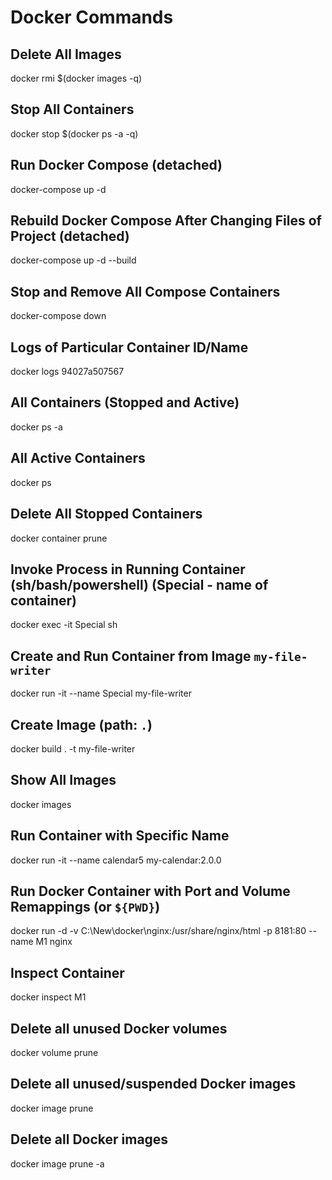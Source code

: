 # Docker Commands

## Delete All Images
docker rmi $(docker images -q)

## Stop All Containers
docker stop $(docker ps -a -q)

## Run Docker Compose (detached)
docker-compose up -d

## Rebuild Docker Compose After Changing Files of Project (detached)
docker-compose up -d --build

## Stop and Remove All Compose Containers
docker-compose down

## Logs of Particular Container ID/Name
docker logs 94027a507567

## All Containers (Stopped and Active)
docker ps -a

## All Active Containers
docker ps

## Delete All Stopped Containers
docker container prune

## Invoke Process in Running Container (sh/bash/powershell) (Special - name of container)
docker exec -it Special sh

## Create and Run Container from Image `my-file-writer`
docker run -it --name Special my-file-writer

## Create Image (path: `.`)
docker build . -t my-file-writer

## Show All Images
docker images

## Run Container with Specific Name
docker run -it --name calendar5 my-calendar:2.0.0

## Run Docker Container with Port and Volume Remappings (or `${PWD}`)
docker run -d -v C:\New\docker\nginx:/usr/share/nginx/html -p 8181:80 --name M1 nginx

## Inspect Container
docker inspect M1

## Delete all unused Docker volumes
docker volume prune

## Delete all unused/suspended Docker images
docker image prune

## Delete all Docker images
docker image prune -a

